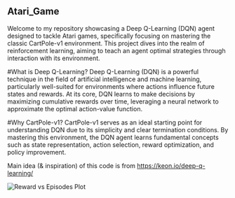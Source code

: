 ## Atari_Game

Welcome to my repository showcasing a Deep Q-Learning (DQN) agent designed to tackle Atari games, specifically focusing on mastering the classic CartPole-v1 environment. This project dives into the realm of reinforcement learning, aiming to teach an agent optimal strategies through interaction with its environment.

#What is Deep Q-Learning?
Deep Q-Learning (DQN) is a powerful technique in the field of artificial intelligence and machine learning, particularly well-suited for environments where actions influence future states and rewards. At its core, DQN learns to make decisions by maximizing cumulative rewards over time, leveraging a neural network to approximate the optimal action-value function.

#Why CartPole-v1?
CartPole-v1 serves as an ideal starting point for understanding DQN due to its simplicity and clear termination conditions. By mastering this environment, the DQN agent learns fundamental concepts such as state representation, action selection, reward optimization, and policy improvement.

Main idea (& inspiration) of this code is from https://keon.io/deep-q-learning/ 

![Reward vs Episodes Plot](plot.png)
